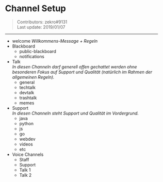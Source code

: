 # Channel Setup 
> Contributors: zekro#9131  
> Last update:  2019/01/07

---

- welcome 
  *Willkommens-Message + Regeln*
- Blackboard
  - public-blackboard
  - notifications
- Talk  
  *In diesen Channeln darf generell offen gechattet werden ohne besonderen Fokus auf Support und Qualität (natürlich im Rahmen der allgemeinen Regeln).*
  - general
  - techtalk
  - devtalk
  - trashtalk
  - memes
- Support  
  *In diesen Channeln steht Support und Qualität im Vordergrund.*
  - java
  - python
  - js
  - go
  - webdev
  - videos
  - etc
- Voice Channels
  - Staff
  - Support
  - Talk 1
  - Talk 2
